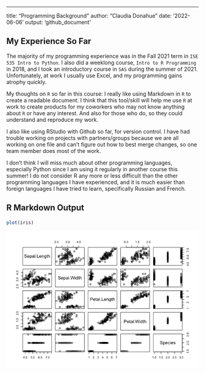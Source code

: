 ------------------------------------------------------------------------

title: “Programming Background” author: “Claudia Donahue” date:
‘2022-06-06’ output: ‘github_document’

## My Experience So Far

The majority of my programming experience was in the Fall 2021 term in
`ISE 535 Intro to Python`. I also did a weeklong course,
`Intro to R Programming` in 2018, and I took an introductory course in
`SAS` during the summer of 2021. Unfortunately, at work I usually use
Excel, and my programming gains atrophy quickly.

My thoughts on `R` so far in this course: I really like using Markdown
in `R` to create a readable document. I think that this tool/skill will
help me use `R` at work to create products for my coworkers who may not
know anything about `R` or have any interest. And also for those who do,
so they could understand and reproduce my work.

I also like using RStudio with Github so far, for version control. I
have had trouble working on projects with partners/groups because we are
all working on one file and can’t figure out how to best merge changes,
so one team member does most of the work.

I don’t think I will miss much about other programming languages,
especially Python since I am using it regularly in another course this
summer! I do not consider R any more or less difficult than the other
programming languages I have experienced, and it is much easier than
foreign languages I have tried to learn, specifically Russian and
French.

## R Markdown Output

``` r
plot(iris)
```

![](../images/Plot%20of%20Iris%20data-1.png)<!-- -->
